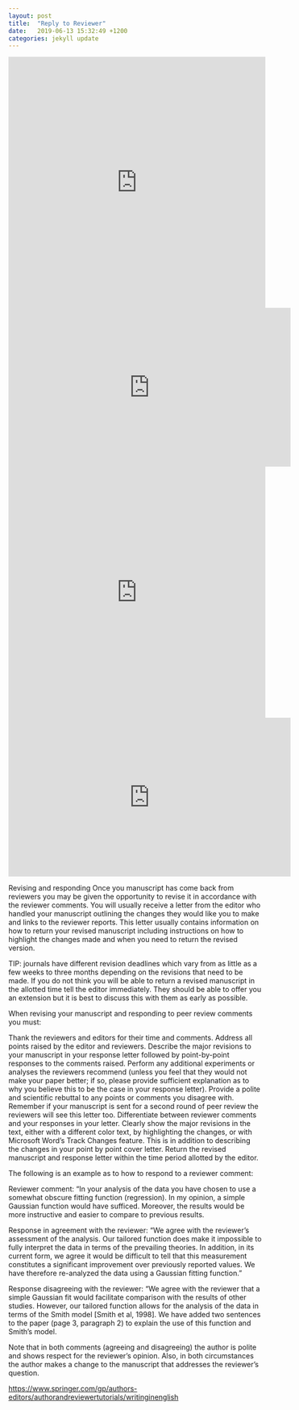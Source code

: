 ```yaml
---
layout: post
title:  "Reply to Reviewer"
date:   2019-06-13 15:32:49 +1200
categories: jekyll update
---
```


<iframe height=498 width=510 src='http://player.youku.com/embed/XODk5ODkzMDU2' frameborder=0 'allowfullscreen'></iframe>

<iframe width="560" height="315" src="http://player.youku.com/embed/XODk5ODkzMDU2" frameborder="0" allow="autoplay; encrypted-media" allowfullscreen></iframe>

<iframe height=498 width=510 src="https://v.qq.com/txp/iframe/player.html?vid=b070502wjp2" frameborder="0" allowFullScreen="true"></iframe>


<iframe width="560" height="315" src="https://v.qq.com/txp/iframe/player.html?vid=b070502wjp2" frameborder="0" allow="autoplay; encrypted-media" allowfullscreen></iframe>

Revising and responding
Once you manuscript has come back from reviewers you may be given the opportunity to revise it in accordance with the reviewer comments. You will usually receive a letter from the editor who handled your manuscript outlining the changes they would like you to make and links to the reviewer reports. This letter usually contains information on how to return your revised manuscript including instructions on how to highlight the changes made and when you need to return the revised version.

TIP: journals have different revision deadlines which vary from as little as a few weeks to three months depending on the revisions that need to be made. If you do not think you will be able to return a revised manuscript in the allotted time tell the editor immediately. They should be able to offer you an extension but it is best to discuss this with them as early as possible.

When revising your manuscript and responding to peer review comments you must:

Thank the reviewers and editors for their time and comments.
Address all points raised by the editor and reviewers.
Describe the major revisions to your manuscript in your response letter followed by point-by-point responses to the comments raised.
Perform any additional experiments or analyses the reviewers recommend (unless you feel that they would not make your paper better; if so, please provide sufficient explanation as to why you believe this to be the case in your response letter).
Provide a polite and scientific rebuttal to any points or comments you disagree with. Remember if your manuscript is sent for a second round of peer review the reviewers will see this letter too.
Differentiate between reviewer comments and your responses in your letter.
Clearly show the major revisions in the text, either with a different color text, by highlighting the changes, or with Microsoft Word’s Track Changes feature. This is in addition to describing the changes in your point by point cover letter.
Return the revised manuscript and response letter within the time period allotted by the editor.


The following is an example as to how to respond to a reviewer comment:

Reviewer comment: “In your analysis of the data you have chosen to use a somewhat obscure fitting function (regression). In my opinion, a simple Gaussian function would have sufficed. Moreover, the results would be more instructive and easier to compare to previous results.



Response in agreement with the reviewer: “We agree with the reviewer’s assessment of the analysis. Our tailored function does make it impossible to fully interpret the data in terms of the prevailing theories. In addition, in its current form, we agree it would be difficult to tell that this measurement constitutes a significant improvement over previously reported values. We have therefore re-analyzed the data using a Gaussian fitting function.”



Response disagreeing with the reviewer: “We agree with the reviewer that a simple Gaussian fit would facilitate comparison with the results of other studies. However, our tailored function allows for the analysis of the data in terms of the Smith model [Smith et al, 1998]. We have added two sentences to the paper (page 3, paragraph 2) to explain the use of this function and Smith’s model.



Note that in both comments (agreeing and disagreeing) the author is polite and shows respect for the reviewer’s opinion. Also, in both circumstances the author makes a change to the manuscript that addresses the reviewer’s question.


https://www.springer.com/gp/authors-editors/authorandreviewertutorials/writinginenglish
